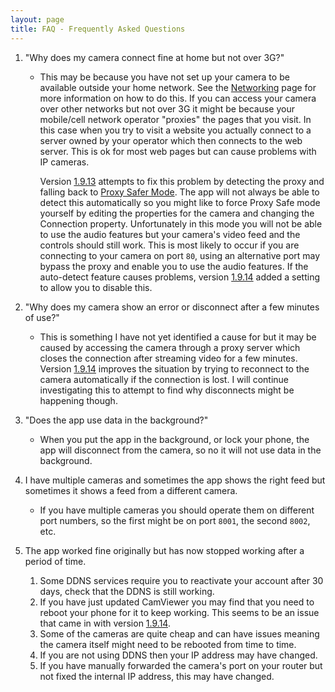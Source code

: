 ```yaml
---
layout: page
title: FAQ - Frequently Asked Questions
---
```




1. "Why does my camera connect fine at home but not over 3G?"
    * This may be because you have not set up your camera to be available outside your home network. See the [Networking](/networking) page for more information on how to do this. If you can access your camera over other networks but not over 3G it might be because your mobile/cell network operator "proxies" the pages that you visit. In this case when you try to visit a website you actually connect to a server owned by your operator which then connects to the web server. This is ok for most web pages but can cause problems with IP cameras.

      Version [1.9.13](/changelog#1913) attempts to fix this problem by detecting the proxy and falling back to [Proxy Safer Mode](/features#proxy-safer-mode). The app will not always be able to detect this automatically so you might like to force Proxy Safe mode yourself by editing the properties for the camera and changing the Connection property. Unfortunately in this mode you will not be able to use the audio features but your camera's video feed and the controls should still work. This is most likely to occur if you are connecting to your camera on port `80`, using an alternative port may bypass the proxy and enable you to use the audio features. If the auto-detect feature causes problems, version [1.9.14](/changelog#1914) added a setting to allow you to disable this.

1. "Why does my camera show an error or disconnect after a few minutes of use?"
    * This is something I have not yet identified a cause for but it may be caused by accessing the camera through a proxy server which closes the connection after streaming video for a few minutes. Version [1.9.14](/changelog#1914) improves the situation by trying to reconnect to the camera automatically if the connection is lost. I will continue investigating this to attempt to find why disconnects might be happening though.

1. "Does the app use data in the background?"
    * When you put the app in the background, or lock your phone, the app will disconnect from the camera, so no it will not use data in the background.

1. I have multiple cameras and sometimes the app shows the right feed but sometimes it shows a feed from a different camera.
    * If you have multiple cameras you should operate them on different port numbers, so the first might be on port `8001`, the second `8002`, etc.

1. The app worked fine originally but has now stopped working after a period of time.
    1. Some DDNS services require you to reactivate your account after 30 days, check that the DDNS is still working.
    1. If you have just updated CamViewer you may find that you need to reboot your phone for it to keep working. This seems to be an issue that came in with version [1.9.14](/changelog#1914).
    1. Some of the cameras are quite cheap and can have issues meaning the camera itself might need to be rebooted from time to time.
    1. If you are not using DDNS then your IP address may have changed.
    1. If you have manually forwarded the camera's port on your router but not fixed the internal IP address, this may have changed.
